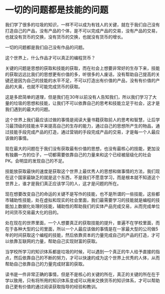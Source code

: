 # 一切的问题都是技能的问题

我们学了很多的垃圾的知识，一样不可以成为有钱人的关键，就在于我们自己没有打造自己的产品，没有产品的个体，是不可以完成产品的交易，没有产品的交易，也就没有货币的交换，没有货币的交换，也就没有货币的增长。

一切的问题都是我们自己没有作品的问题。

这个世界上，什么作品才可以真正的编程货币？

关键的问题是思想的获取和技能的获取，而在社会上想要非常好的生存下来，技能的获取远远比我们的思想更有价值的多，听很多的人废话，没有帮助自己提高的关键还是因为自己的技能的水平不足，不可以打造出有价值的产品，没有有价值的产品的大奥，也就不可能完成货币的获取。

这是多麽简单的道理，但是我们在30年以前没有人告知我们，所以我们学习了大量的垃圾的思想和技能，让我们不可以依靠自己的思考和技能立足于社会，这才是我们遇到的最大的问题。

这个世界上我们最应该过做的事情是阅读大量书籍获取前人的思考和智慧，让后学习最顶级的技能水平来提高自己的生存的能力，通过自己的思想所产生的物品，通过技能手段完成产品的打造，通过营销的手段完成产品的交易，才是每一个人最应该做的事情。

现在最大的问题在于我们没有获取最有价值的思想，也没有最核心的技能，更加没有独霸一方的位子，一切都需要依靠自己的力量来和这个已经被层级化的社会PK。会明显的发现自己的不足。

技能放获取最快的速度是获取这个世界上最优秀人的思想和做事情的方法，我们现在这个国家最缺乏的就是这个东西，不是我们不愿意学习，而是根本就不知道这个世界上，谁才是我们真正应该学习的人，这才是问题的所在。

现在想要改变自己的命运的关键不是写作的技能，也不是所谓的一些技能，这些都市辅助性技能，处在虚拟和现实的社会里面，我们最需要学习的技能就是编程的技能加上数据化处理的技能，辅助性的帮助我们的实体产品完成交易，从而完成单位时间货币交易最大化的目的。

处在现在的世界里面，一个人想要真正的获取技能的提升，普遍不在学校里面，而在于各种大型的公司里面，所以一个人最应该做的事情是在一家最大型的公司做5年的时间获取这个编程的技能，然后依靠资本的力量完成自己的产品的打造，才可以依靠互联网的力量，帮助自己实现财富的获取。

当学校所学习的知识体系都是垃圾的时候，可以遇到一个真正的牛人给予直接的指点，然后依靠自己的不断的努力，才可以快速的成为这个世界上优秀的人体，从而帮助自己依靠自己的力量完成财富的获取。

读书是一件非常正确的事情，但是不是核心的关键的所在，真正的关键的所在在于学以致用，只有将所用的知识体系变成可以用来交换货币的知识体系，才可以帮助自己更有价值的通过阅读获取指导的经验和教训。
